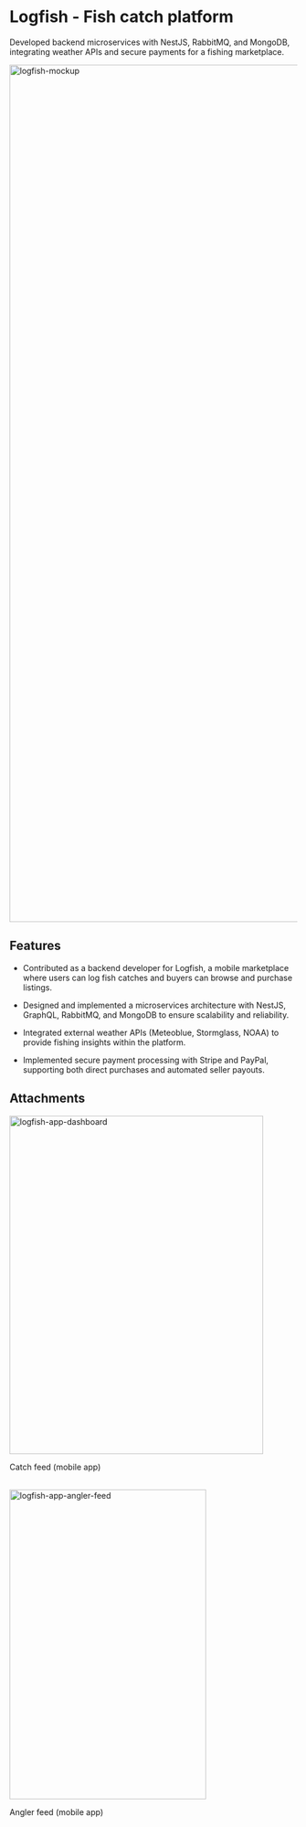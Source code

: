 # Logfish - Fish catch platform

Developed backend microservices with NestJS, RabbitMQ, and MongoDB, integrating weather APIs and secure payments for a fishing marketplace.

<img width="1500" height="1500" alt="logfish-mockup" src="https://github.com/user-attachments/assets/33072232-9b27-4a4c-858f-c5e1c9374b61" />

## Features

- Contributed as a backend developer for Logfish, a mobile marketplace where users can log fish catches and buyers can browse and purchase listings.

- Designed and implemented a microservices architecture with NestJS, GraphQL, RabbitMQ, and MongoDB to ensure scalability and reliability.

- Integrated external weather APIs (Meteoblue, Stormglass, NOAA) to provide fishing insights within the platform.

- Implemented secure payment processing with Stripe and PayPal, supporting both direct purchases and automated seller payouts.

## Attachments

<img width="444" height="592" alt="logfish-app-dashboard" src="https://github.com/user-attachments/assets/da222eec-08c7-41fb-9f56-f6197d91369f" />
<p>Catch feed (mobile app)</p>

<br /><img width="344" height="542" alt="logfish-app-angler-feed" src="https://github.com/user-attachments/assets/92c1591b-bee8-4c81-85e1-a2854f5d6807" />
<p>Angler feed (mobile app)</p>
